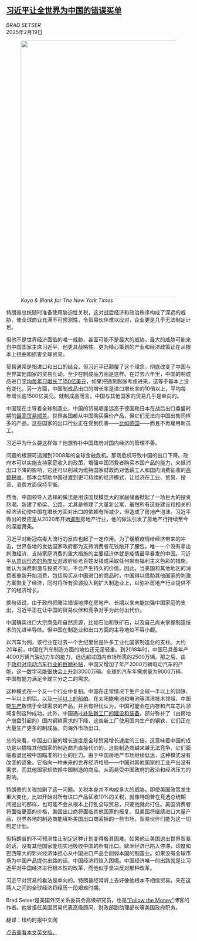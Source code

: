 <!--1739930821000-->
[习近平让全世界为中国的错误买单](https://cn.nytimes.com/opinion/20250219/china-xi-jinping-trade-manufacturing-tariffs/)
------

<address>BRAD SETSER</address><time pudate="2025-02-19 09:49:52" datetime="2025-02-19 09:49:52">2025年2月19日</time><figure><img src="https://images.weserv.nl/?url=static01.nyt.com/images/2025/02/21/multimedia/18setser-fqcw/18setser-fqcw-master1050.jpg" width="1050" height="700"><figcaption> <cite>Kaya & Blank for The New York Times</cite></figcaption></figure><section><p>特朗普总统随时准备使用胁迫性关税，这对战后经济和政治秩序构成了深远的威胁，使全球商业充满不可预测性，令贸易伙伴难以应对，企业更是几乎无法制定计划。</p><p>但他不是世界经济面临的唯一威胁，甚至可能不是最大的威胁。最大的威胁可能来自中国国家主席习近平，他更具战略性、更为精心策划的产业和经济政策正在从根本上扭曲和损害全球贸易。</p><p>贸易通常是指进口和出口的结合。但习近平已颠覆了这个理念，彻底改变了中国与世界其他国家的贸易互动，至少在制成品方面是这样。在过去六年里，中国的制成品进口<a rel="noopener noreferrer" target="_blank" href="https://www.cfr.org/blog/chinas-stunning-2024-export-growth">平均每年只增长了150亿美元</a>，如果把通货膨胀考虑进来，这等于基本上没有变化。另一方面，中国制成品出口的增长率是进口增长率的10倍以上，平均每年增长逾1500亿美元。就制成品而言，中国与其他国家的贸易几乎是单向的。</p><p>中国现在主导着全球制造业，中国的贸易顺差远高于德国和日本在战后出口鼎盛时期的<a rel="noopener noreferrer" target="_blank" href="https://www.cfr.org/blog/chinas-record-manufacturing-surplus">最高贸易顺差</a>。世界各国都从中国购买廉价产品，但它们无法向中国出售同样多的产品。这些国家的出口行业正在受到伤害——<a href="https://www.nytimes.com/2024/11/22/business/germany-economy-budget-elections.html">比如德国</a>——而且不再雇用新员工。</p><p>习近平为什么要这样做？他想弥补中国政府对国内经济的管理不善。</p><p>问题的根源可追溯到2008年的全球金融危机。那场危机导致中国的出口下降。政府本可以实施支持家庭收入的政策，增强中国消费者购买本国产品的能力，来抵消出口下降的影响，它还可以削减为维持国家财政而对低薪工人和国内消费征收的<a rel="noopener noreferrer" target="_blank" href="https://www.cfr.org/blog/china-needs-more-progressive-taxes-and-more-spending-public-health">高额税收</a>。那本会帮助中国过渡到更可持续的经济模式，让经济在工业、贸易、投资、消费方面保持平衡。</p><p>然而，中国领导人选择的做法是用该国规模庞大的家庭储蓄掀起了一场巨大的投资热潮。新建了桥梁、公路，尤其是修建了大量新公寓，虽然所有这些建设和相关的经济活动使中国在增长方面对出口的依赖有所减少，但造成了房地产泡沫。习近平做出的反应是从2020年开始<a href="https://cn.nytimes.com/business/20240131/china-evergrande-real-estate/">遏制</a>房地产行业，他的做法引发了房地产行持续至今的深度萧条。</p><p>习近平对新冠病毒大流行的反应也起了一定作用。为了缓解疫情给经济带来的冲击，世界各地的发达国家政府都为支持消费者花钱敞开了腰包。唯一一个没有拿出刺激经济、支持家庭消费的重大措施的主要经济体就是疫情最早暴发的中国。习近平<a rel="noopener noreferrer" target="_blank" href="https://www.wsj.com/world/china/communist-party-priorities-complicate-plans-to-revive-chinas-economy-84a156d7">从意识形态的角度反对</a>政府给老百姓发钱或采取任何带有福利主义色彩的措施，他认为消费刺激与投资不同，不会产生持久的价值。因此，当美国和其他地区的消费者重新开始消费，包括购买从中国进口的商品时，中国得以借助其他国家的刺激方案恢复了经济，同时将所有资源投入到扩大制造业上，以弥补房地产行业提供不了的经济增长。</p><p>换句话说，由于政府把赌注错误地押在房地产、长期以来未能加强中国家庭的支出，习近平正在让中国的贸易伙伴和竞争对手为此付出代价。</p><p>中国确实进口大宗商品和自然资源，比如石油和铁矿石，以及自己尚未掌握制造技术的先进半导体。但中国在制造业和出口方面的主导地位不容小觑。</p><p>以汽车为例，该行业在过去一个世纪里曾是许多工业化国家制造业的支柱。大约20年前，中国在汽车制造方面的地位还无足轻重。到2018年时，中国已具备年产4000万辆汽油动力车的能力，远远超过国内市场所需的2500万辆。那之后，由于<a href="https://cn.nytimes.com/business/20240515/china-exports-manufacturing/">政府对电动汽车行业的巨额补贴</a>，中国又增加了年产2000万辆电动汽车的产能，这一数字<a rel="noopener noreferrer" target="_blank" href="https://www.cfr.org/blog/will-china-take-over-global-auto-industry">可能很快会上升</a>到3000万辆。全球的汽车年需求量为9000万辆，中国有能力满足全球三分之二的需求。</p><p>这种模式在一个又一个行业中复制。中国在正常情况下生产全球一半以上的钢铁、一半以上的铝，以及<a rel="noopener noreferrer" target="_blank" href="https://www.wsj.com/world/china/chinas-xi-is-building-an-economic-fortress-against-u-s-pressure-53f6292d?mod=china_news_article_pos3">一半以上的船舶</a>。在太阳能电池和电池等清洁技术领域，中国能<a rel="noopener noreferrer" target="_blank" href="https://home.treasury.gov/news/press-releases/jy2455">生产</a>数倍于全球需求的产品，并且有担忧认为，中国可能会在内存和汽车芯片领域复制这种成功。此外，中国通过<a rel="noopener noreferrer" target="_blank" href="https://www.wsj.com/world/china/chinas-xi-is-building-an-economic-fortress-against-u-s-pressure-53f6292d?mod=china_news_article_pos3">补贴新工厂的建设和装备</a>，部分弥补了（由房地产崩盘引起的）国内钢铁需求的下降，这些新工厂使用国内生产的钢铁，它们正在大量生产更多的制成品，向海外市场出口。</p><p>总的来看，中国出口量的增长速度是全球贸易增长速度的三倍。这意味着中国的成功是以牺牲其他国家的制造商为直接代价的，这些制造商越来越无法竞争，它们面临着退出被中国瞄准的行业的压力。由于中国房地产市场继续低迷，这种模式没有改变的迹象。它指向一种未来的世界经济格局——中国对其他国家的工业产出没有需求，而其他国家却依赖中国制造的商品，从而易受中国政府的政治和经济压力的影响。</p><p>特朗普的关税加剧了这一问题。关税本身并不构成多大的威胁。即使美国政策发生重大变化，比如开始对所有进口产品征收10%的关税，就像特朗普在竞选总统期间提出的那样，也可能不会从根本上打乱全球贸易，只要他就此打住。美国消费者将面临更高的价格，美国出口商将面临其他国家的报复。但美国将继续进口大量产品，世界各地的制造商能填补美国出口商丢掉的一些市场，贸易伙伴们能为这一切制定计划。</p><p>但特朗普的不可预测性让制定这种计划变得极其困难。如果他让美国退出世界贸易的话，没有其他国家能切实地吸收中国的所有出口。欧洲经济已陷入停滞，印度和巴西等大的新兴经济体担心从中国进口产品会削弱本国的制造业。如果没有全球市场为中国产品提供出路的话，中国经济将陷入困境。中国经济唯一的出路就是让习近平对中国经济进行根本性的改革，而他似乎坚决反对那种改革。</p><p>习近平对贸易的看法是单向的。特朗普经常听上去好像他根本不相信贸易。夹在这两人之间的全球经济将经历一段艰难时期。</p></section><footer><p>Brad Setser是美国外交关系委员会高级研究员，也是<a rel="nofollow" target="_blank" href="https://www.cfr.org/blog/Setser" title="Link: https://www.cfr.org/blog/Setser">“Follow the Money”</a>博客的作者。他曾担任美国贸易代表高级顾问、财政部副助理部长等美国政府职务。</p><p>翻译：纽约时报中文网</p><p><a rel="nofollow" target="_blank" href="https://www.nytimes.com/2025/02/18/opinion/china-xi-jinping-trade-manufacturing-tariffs.html">点击查看本文英文版。</a></p></footer>
